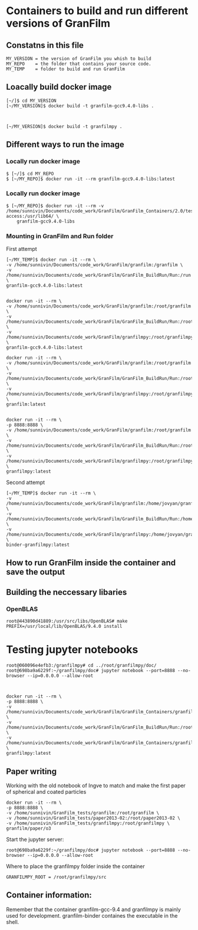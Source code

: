 # Containers to build and run different versions of GranFilm 

## Constatns in this file 

    MY_VERSION = the version of GranFilm you whish to build 
    MY_REPO    = the folder that contains your source code.
    MY_TEMP    = folder to build and run GranFilm 

## Loacally build docker image

    [~/]$ cd MY_VERSION
    [~/MY_VERSION]$ docker build -t granfilm-gcc9.4.0-libs .



    [~/MY_VERSION]$ docker build -t granfilmpy . 

## Different ways to run the image 

### Locally run docker image 

    $ [~/]$ cd MY_REPO 
    $ [~/MY_REPO]$ docker run -it --rm granfilm-gcc9.4.0-libs:latest


### Locally run docker image 

    $ [~/MY_REPO]$ docker run -it --rm -v /home/sunnivin/Documents/code_work/GranFilm/GranFilm_Containers/2.0/test-access:/usr/lib64/ \
        granfilm-gcc9.4.0-libs

### Mounting in GranFilm and Run folder 

First attempt 

    [~/MY_TEMP]$ docker run -it --rm \
    -v /home/sunnivin/Documents/code_work/GranFilm/granfilm:/granfilm \
    -v /home/sunnivin/Documents/code_work/GranFilm/GranFilm_BuildRun/Run:/run \
    granfilm-gcc9.4.0-libs:latest


    docker run -it --rm \
    -v /home/sunnivin/Documents/code_work/GranFilm/granfilm:/root/granfilm \
    -v /home/sunnivin/Documents/code_work/GranFilm/GranFilm_BuildRun/Run:/root/run \
    -v /home/sunnivin/Documents/code_work/GranFilm/granfilmpy:/root/granfilmpy \
    granfilm-gcc9.4.0-libs:latest

    docker run -it --rm \
    -v /home/sunnivin/Documents/code_work/GranFilm/granfilm:/root/granfilm \
    -v /home/sunnivin/Documents/code_work/GranFilm/GranFilm_BuildRun/Run:/root/run \
    -v /home/sunnivin/Documents/code_work/GranFilm/granfilmpy:/root/granfilmpy \
    granfilm:latest


    docker run -it --rm \
    -p 8888:8888 \
    -v /home/sunnivin/Documents/code_work/GranFilm/granfilm:/root/granfilm \
    -v /home/sunnivin/Documents/code_work/GranFilm/GranFilm_BuildRun/Run:/root/run \
    -v /home/sunnivin/Documents/code_work/GranFilm/granfilmpy:/root/granfilmpy \
    granfilmpy:latest


Second attempt

    [~/MY_TEMP]$ docker run -it --rm \
    -v /home/sunnivin/Documents/code_work/GranFilm/granfilm:/home/jovyan/granfilm \
    -v /home/sunnivin/Documents/code_work/GranFilm/GranFilm_BuildRun/Run:/home/jovyan/run \
    -v /home/sunnivin/Documents/code_work/GranFilm/granfilmpy:/home/jovyan/granfilmpy \
    binder-granfilmpy:latest



## How to run GranFilm inside the container and save the output



## Building the neccessary libaries


### OpenBLAS 

    root@443890d41889:/usr/src/libs/OpenBLAS# make PREFIX=/usr/local/lib/OpenBLAS/9.4.0 install



# Testing jupyter notebooks 

    root@060096e4efb3:/granfilmpy# cd ../root/granfilmpy/doc/
    root@698ba9a6229f:~/granfilmpy/doc# jupyter notebook --port=8888 --no-browser --ip=0.0.0.0 --allow-root



    docker run -it --rm \
    -p 8888:8888 \
    -v /home/sunnivin/Documents/code_work/GranFilm/GranFilm_Containers/granfilmpy/GranFilm/granfilm:/root/granfilm \
    -v /home/sunnivin/Documents/code_work/GranFilm/GranFilm_BuildRun/Run:/root/run \
    -v /home/sunnivin/Documents/code_work/GranFilm/GranFilm_Containers/granfilmpy/GranFilm/granfilmpy:/root/granfilmpy \
    granfilmpy:latest


## Paper writing 

Working with the old notebook of Ingve to match and make the first paper of spherical and coated particles 

    docker run -it --rm \
    -p 8888:8888 \
    -v /home/sunnivin/GranFilm_tests/granfilm:/root/granfilm \
    -v /home/sunnivin/GranFilm_tests/paper2013-02:/root/paper2013-02 \
    -v /home/sunnivin/GranFilm_tests/granfilmpy:/root/granfilmpy \
    granfilm/paper/o3


Start the jupyter server: 

    root@698ba9a6229f:~/granfilmpy/doc# jupyter notebook --port=8888 --no-browser --ip=0.0.0.0 --allow-root

Where to place the granfilmpy folder inside the container 

    GRANFILMPY_ROOT = /root/granfilmpy/src


## Container information: 
Remember that the container granfilm-gcc-9.4 and granfilmpy is mainly used for development. granfilm-binder containes the executable in the shell. 